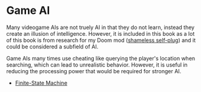 # Game AI

Many videogame AIs are not truely AI in that they do not learn, instead they create an illusion of intelligence.
However, it is included in this book as a lot of this book is from research for my Doom mod ([shameless self-plug](https://github.com/zippeykeys12/rogzis)) and it could be considered a subfield of AI.

Game AIs many times use cheating like querying the player's location when searching, which can lead to unrealistic behavior.
However, it is useful in reducing the processing power that would be required for stronger AI.

* [Finite-State Machine](finiteStateMachine.md)